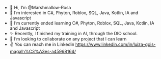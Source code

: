 - 👋 Hi, I’m @Marshmallow-Rosa
- 👀 I’m interested in C#, Phyton, Roblox, SQL, Java, Kotlin, IA and Javascript
- 🌱 I’m currently ended learning C#, Phyton, Roblox, SQL, Java, Kotlin, IA and Javascript
- ✨ Recently, I finished my training in AI, through the DIO school.
- 💞️ I’m looking to collaborate on any project that I can learn
- ✌ You can reach me in Linkedin https://www.linkedin.com/in/luiza-gois-magalh%C3%A3es-a45968164/

<!---
Marshmallow-Rosa/Marshmallow-Rosa is a ✨ special ✨ repository because its `README.md` (this file) appears on your GitHub profile.
You can click the Preview link to take a look at your changes.
--->

